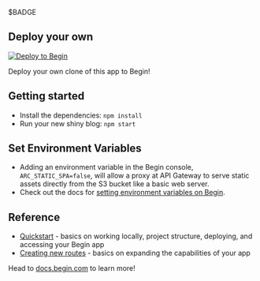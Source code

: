 $BADGE

## Deploy your own

[![Deploy to Begin](https://static.begin.com/deploy-to-begin.svg)](https://begin.com/apps/create?template=https://github.com/pchinjr/begin-eleventy-basic)

Deploy your own clone of this app to Begin!


## Getting started

- Install the dependencies: `npm install`
- Run your new shiny blog: `npm start`

## Set Environment Variables
- Adding an environment variable in the Begin console, `ARC_STATIC_SPA=false`, will allow a proxy at API Gateway to serve static assets directly from the S3 bucket like a basic web server.
- Check out the docs for [setting environment variables on Begin](https://docs.begin.com/en/getting-started/environments#overview).


## Reference

- [Quickstart](https://docs.begin.com/en/guides/quickstart/) - basics on working locally, project structure, deploying, and accessing your Begin app
- [Creating new routes](https://docs.begin.com/en/functions/creating-new-functions) - basics on expanding the capabilities of your app

Head to [docs.begin.com](https://docs.begin.com/) to learn more!